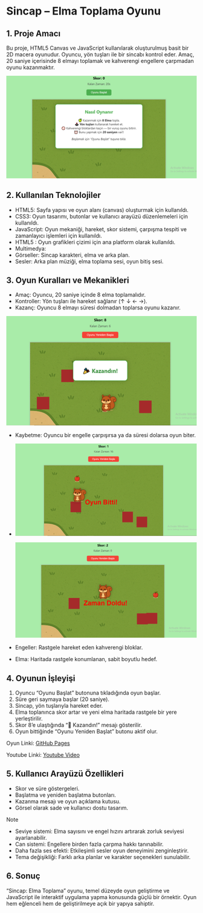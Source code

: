 # Sincap – Elma Toplama Oyunu
## 1. Proje Amacı
Bu proje, HTML5 Canvas ve JavaScript kullanılarak oluşturulmuş basit bir 2D macera oyunudur. Oyuncu, yön tuşları ile bir sincabı kontrol eder. Amaç, 20 saniye içerisinde 8 elmayı toplamak ve kahverengi engellere çarpmadan oyunu kazanmaktır.

  ![image alt](https://github.com/Rima2002/rimafaraheleuch.github.io/blob/main/screenshot0.PNG)
  
## 2. Kullanılan Teknolojiler
-	HTML5: Sayfa yapısı ve oyun alanı (canvas) oluşturmak için kullanıldı.
-	CSS3: Oyun tasarımı, butonlar ve kullanıcı arayüzü düzenlemeleri için kullanıldı.
-	JavaScript: Oyun mekaniği, hareket, skor sistemi, çarpışma tespiti ve zamanlayıcı işlemleri için kullanıldı.
-	HTML5 <canvas>: Oyun grafikleri çizimi için ana platform olarak kullanıldı.
-	Multimedya:
-	Görseller: Sincap karakteri, elma ve arka plan.
- Sesler: Arka plan müziği, elma toplama sesi, oyun bitiş sesi.

## 3. Oyun Kuralları ve Mekanikleri
-	Amaç: Oyuncu, 20 saniye içinde 8 elma toplamalıdır.
-	Kontroller: Yön tuşları ile hareket sağlanır (↑ ↓ ← →).
-	Kazanç: Oyuncu 8 elmayı süresi dolmadan toplarsa oyunu kazanır.

  ![image alt](https://github.com/Rima2002/rimafaraheleuch.github.io/blob/main/screenshot1.PNG)

-	Kaybetme: Oyuncu bir engelle çarpışırsa ya da süresi dolarsa oyun biter.
-	
  ![image alt](https://github.com/Rima2002/rimafaraheleuch.github.io/blob/main/screenshot2.PNG)
 	
  ![image alt](https://github.com/Rima2002/rimafaraheleuch.github.io/blob/main/screenshot3.PNG)

-	Engeller: Rastgele hareket eden kahverengi bloklar.
-	Elma: Haritada rastgele konumlanan, sabit boyutlu hedef.

## 4. Oyunun İşleyişi
1.	Oyuncu “Oyunu Başlat” butonuna tıkladığında oyun başlar.
2.	Süre geri saymaya başlar (20 saniye).
3.	Sincap, yön tuşlarıyla hareket eder.
4.	Elma toplanınca skor artar ve yeni elma haritada rastgele bir yere yerleştirilir.
5.	Skor 8’e ulaştığında “🎉 Kazandın!” mesajı gösterilir.
6.	Oyun bittiğinde “Oyunu Yeniden Başlat” butonu aktif olur.

Oyun Linki: [GitHub Pages](https://rima2002.github.io/rimafaraheleuch.github.io/)

Youtube Linki: [Youtube Video](https://www.youtube.com/watch?v=h3-dopV331w)

## 5. Kullanıcı Arayüzü Özellikleri
*	Skor ve süre göstergeleri.
*	Başlatma ve yeniden başlatma butonları.
*	Kazanma mesajı ve oyun açıklama kutusu.
*	Görsel olarak sade ve kullanıcı dostu tasarım.
  
> [!NOTE]
> - Seviye sistemi: Elma sayısını ve engel hızını artırarak zorluk seviyesi ayarlanabilir.
> - Can sistemi: Engellere birden fazla çarpma hakkı tanınabilir.
> - Daha fazla ses efekti: Etkileşimli sesler oyun deneyimini zenginleştirir.
> - Tema değişikliği: Farklı arka planlar ve karakter seçenekleri sunulabilir.

## 6. Sonuç
“Sincap: Elma Toplama” oyunu, temel düzeyde oyun geliştirme ve JavaScript ile interaktif uygulama yapma konusunda güçlü bir örnektir. Oyun hem eğlenceli hem de geliştirilmeye açık bir yapıya sahiptir.
